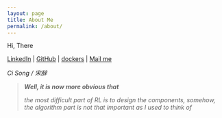 ```yaml
---
layout: page
title: About Me
permalink: /about/
---
```


Hi, There

[LinkedIn](http://www.linkedin.com/in/abnersoong) \| [GitHub](https://github.com/cinqs) \| [dockers](https://hub.docker.com/u/cinqsoong/) \| [Mail me](mailto://ci.song@aliyun.com)

*Ci Song / 宋辞*

>  ***Well, it is now more obvious that***
> 
>  *the most difficult part of RL is to design the components, somehow, the algorithm part is not that important as I used to think of*
